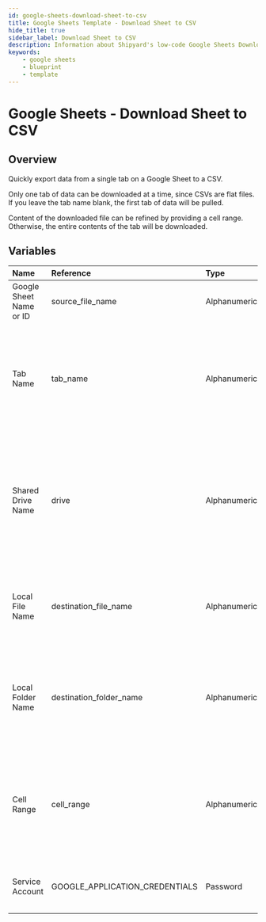 ```yaml
---
id: google-sheets-download-sheet-to-csv
title: Google Sheets Template - Download Sheet to CSV
hide_title: true
sidebar_label: Download Sheet to CSV
description: Information about Shipyard's low-code Google Sheets Download Sheet to CSV blueprint. Quickly export your data from a Google Sheet. Once the data has downloaded, transfer it to another service or run another Vessel against the data.
keywords:
    - google sheets
    - blueprint
    - template
---
```


# Google Sheets - Download Sheet to CSV

## Overview

Quickly export data from a single tab on a Google Sheet to a CSV. 

Only one tab of data can be downloaded at a time, since CSVs are flat files. If you leave the tab name blank, the first tab of data will be pulled.

Content of the downloaded file can be refined by providing a cell range. Otherwise, the entire contents of the tab will be downloaded.



## Variables

| Name | Reference | Type | Required | Default | Options | Description |
|:---|:---|:---|:---|:---|:---|:---|
| Google Sheet Name or ID | source_file_name | Alphanumeric | :white_check_mark: | - | - | Name or ID of the sheet to fetch data from. |
| Tab Name | tab_name | Alphanumeric | :heavy_minus_sign: | - | - | Name of the tab in the sheet to fetch data from. This field is case sensitive. If left blank, data will be pulled from the first tab. |
| Shared Drive Name | drive | Alphanumeric | :heavy_minus_sign: | - | - | Name of the Shared Drive the sheet exists in. This field is case sensitive. Leave blank if the file does not exist in a Shared Drive. |
| Local File Name | destination_file_name | Alphanumeric | :white_check_mark: | - | - | Name of file to be generated with the results. Should be `.csv` extension. |
| Local Folder Name | destination_folder_name | Alphanumeric | :heavy_minus_sign: | - | - | Folder where the file should be downloaded. Leaving blank will place the file in the home directory. |
| Cell Range | cell_range | Alphanumeric | :heavy_minus_sign: | - | - | Range to fetch data from in the sheet formatted as `A1:B10`. If left blank the entire contents of the tab will be fetched. |
| Service Account | GOOGLE_APPLICATION_CREDENTIALS | Password | :white_check_mark: | - | - | JSON from a Google Cloud Service account key. |


